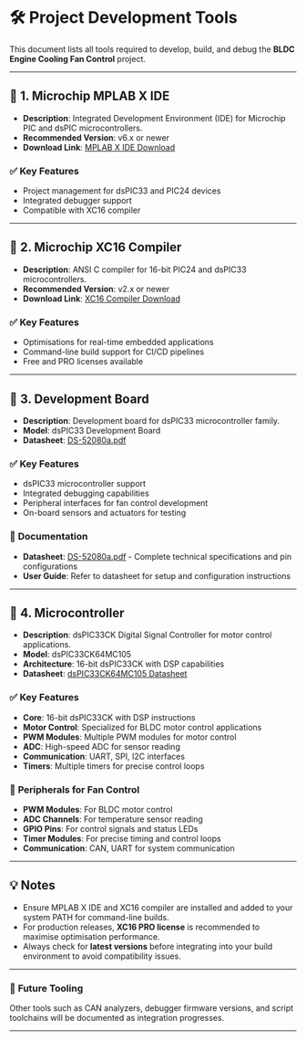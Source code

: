 # 🛠️ Project Development Tools

This document lists all tools required to develop, build, and debug the **BLDC Engine Cooling Fan Control** project.

---

## 🔧 **1. Microchip MPLAB X IDE**

- **Description**: Integrated Development Environment (IDE) for Microchip PIC and dsPIC microcontrollers.
- **Recommended Version**: v6.x or newer
- **Download Link**: [MPLAB X IDE Download](https://www.microchip.com/en-us/tools-resources/develop/mplab-x-ide)

### ✅ **Key Features**
- Project management for dsPIC33 and PIC24 devices
- Integrated debugger support
- Compatible with XC16 compiler

---

## 🔧 **2. Microchip XC16 Compiler**

- **Description**: ANSI C compiler for 16-bit PIC24 and dsPIC33 microcontrollers.
- **Recommended Version**: v2.x or newer
- **Download Link**: [XC16 Compiler Download](https://www.microchip.com/en-us/tools-resources/develop/mplab-xc-compilers/xc16)

### ✅ **Key Features**
- Optimisations for real-time embedded applications
- Command-line build support for CI/CD pipelines
- Free and PRO licenses available

---

## 🔧 **3. Development Board**

- **Description**: Development board for dsPIC33 microcontroller family.
- **Model**: dsPIC33 Development Board
- **Datasheet**: [DS-52080a.pdf](./docs/datasheets/DS-52080a.pdf)

### ✅ **Key Features**
- dsPIC33 microcontroller support
- Integrated debugging capabilities
- Peripheral interfaces for fan control development
- On-board sensors and actuators for testing

### 🔗 **Documentation**
- **Datasheet**: [DS-52080a.pdf](./docs/datasheets/DS-52080a.pdf) - Complete technical specifications and pin configurations
- **User Guide**: Refer to datasheet for setup and configuration instructions

---

## 🔧 **4. Microcontroller**

- **Description**: dsPIC33CK Digital Signal Controller for motor control applications.
- **Model**: dsPIC33CK64MC105
- **Architecture**: 16-bit dsPIC33CK with DSP capabilities
- **Datasheet**: [dsPIC33CK64MC105 Datasheet](./docs/datasheets/dsPIC33CK64MC105%20Motor%20Control%20Plug-In%20Module%20(PIM)%20Information%20Sheet%20for%20External%20Op%20Amp%20Configuration%20DS-50002925a%20(1).pdf)

### ✅ **Key Features**
- **Core**: 16-bit dsPIC33CK with DSP instructions
- **Motor Control**: Specialized for BLDC motor control applications
- **PWM Modules**: Multiple PWM modules for motor control
- **ADC**: High-speed ADC for sensor reading
- **Communication**: UART, SPI, I2C interfaces
- **Timers**: Multiple timers for precise control loops

### 🔧 **Peripherals for Fan Control**
- **PWM Modules**: For BLDC motor control
- **ADC Channels**: For temperature sensor reading
- **GPIO Pins**: For control signals and status LEDs
- **Timer Modules**: For precise timing and control loops
- **Communication**: CAN, UART for system communication

---

## 💡 **Notes**

- Ensure MPLAB X IDE and XC16 compiler are installed and added to your system PATH for command-line builds.  
- For production releases, **XC16 PRO license** is recommended to maximise optimisation performance.  
- Always check for **latest versions** before integrating into your build environment to avoid compatibility issues.

---

### 📌 **Future Tooling**

Other tools such as CAN analyzers, debugger firmware versions, and script toolchains will be documented as integration progresses.

---

